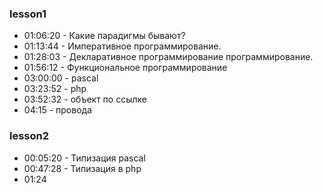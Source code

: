 ### lesson1
- 01:06:20 - Какие парадигмы бывают?
- 01:13:44 - Императивное программирование.
- 01:28:03 - Декларативное программирование программирование.
- 01:56:12 - Функциональное программирование
- 03:00:00 - pascal
- 03:23:52 - php
- 03:52:32 - объект по ссылке
- 04:15 - провода

### lesson2

- 00:05:20 - Типизация pascal
- 00:47:28 - Типизация в php
- 01:24
